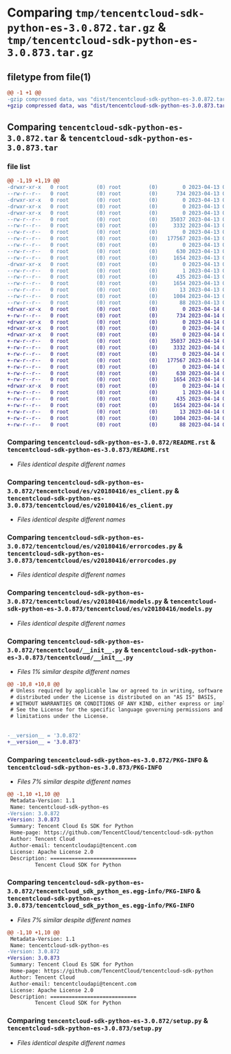 # Comparing `tmp/tencentcloud-sdk-python-es-3.0.872.tar.gz` & `tmp/tencentcloud-sdk-python-es-3.0.873.tar.gz`

## filetype from file(1)

```diff
@@ -1 +1 @@
-gzip compressed data, was "dist/tencentcloud-sdk-python-es-3.0.872.tar", last modified: Thu Apr 13 00:41:12 2023, max compression
+gzip compressed data, was "dist/tencentcloud-sdk-python-es-3.0.873.tar", last modified: Fri Apr 14 00:37:02 2023, max compression
```

## Comparing `tencentcloud-sdk-python-es-3.0.872.tar` & `tencentcloud-sdk-python-es-3.0.873.tar`

### file list

```diff
@@ -1,19 +1,19 @@
-drwxr-xr-x   0 root         (0) root         (0)        0 2023-04-13 00:41:12.000000 tencentcloud-sdk-python-es-3.0.872/
--rw-r--r--   0 root         (0) root         (0)      734 2023-04-13 00:41:12.000000 tencentcloud-sdk-python-es-3.0.872/README.rst
-drwxr-xr-x   0 root         (0) root         (0)        0 2023-04-13 00:41:12.000000 tencentcloud-sdk-python-es-3.0.872/tencentcloud/
-drwxr-xr-x   0 root         (0) root         (0)        0 2023-04-13 00:41:12.000000 tencentcloud-sdk-python-es-3.0.872/tencentcloud/es/
-drwxr-xr-x   0 root         (0) root         (0)        0 2023-04-13 00:41:12.000000 tencentcloud-sdk-python-es-3.0.872/tencentcloud/es/v20180416/
--rw-r--r--   0 root         (0) root         (0)    35037 2023-04-13 00:41:12.000000 tencentcloud-sdk-python-es-3.0.872/tencentcloud/es/v20180416/es_client.py
--rw-r--r--   0 root         (0) root         (0)     3332 2023-04-13 00:41:12.000000 tencentcloud-sdk-python-es-3.0.872/tencentcloud/es/v20180416/errorcodes.py
--rw-r--r--   0 root         (0) root         (0)        0 2023-04-13 00:41:12.000000 tencentcloud-sdk-python-es-3.0.872/tencentcloud/es/v20180416/__init__.py
--rw-r--r--   0 root         (0) root         (0)   177567 2023-04-13 00:41:12.000000 tencentcloud-sdk-python-es-3.0.872/tencentcloud/es/v20180416/models.py
--rw-r--r--   0 root         (0) root         (0)        0 2023-04-13 00:41:12.000000 tencentcloud-sdk-python-es-3.0.872/tencentcloud/es/__init__.py
--rw-r--r--   0 root         (0) root         (0)      630 2023-04-13 00:41:12.000000 tencentcloud-sdk-python-es-3.0.872/tencentcloud/__init__.py
--rw-r--r--   0 root         (0) root         (0)     1654 2023-04-13 00:41:12.000000 tencentcloud-sdk-python-es-3.0.872/PKG-INFO
-drwxr-xr-x   0 root         (0) root         (0)        0 2023-04-13 00:41:12.000000 tencentcloud-sdk-python-es-3.0.872/tencentcloud_sdk_python_es.egg-info/
--rw-r--r--   0 root         (0) root         (0)        1 2023-04-13 00:41:12.000000 tencentcloud-sdk-python-es-3.0.872/tencentcloud_sdk_python_es.egg-info/dependency_links.txt
--rw-r--r--   0 root         (0) root         (0)      435 2023-04-13 00:41:12.000000 tencentcloud-sdk-python-es-3.0.872/tencentcloud_sdk_python_es.egg-info/SOURCES.txt
--rw-r--r--   0 root         (0) root         (0)     1654 2023-04-13 00:41:12.000000 tencentcloud-sdk-python-es-3.0.872/tencentcloud_sdk_python_es.egg-info/PKG-INFO
--rw-r--r--   0 root         (0) root         (0)       13 2023-04-13 00:41:12.000000 tencentcloud-sdk-python-es-3.0.872/tencentcloud_sdk_python_es.egg-info/top_level.txt
--rw-r--r--   0 root         (0) root         (0)     1004 2023-04-13 00:41:12.000000 tencentcloud-sdk-python-es-3.0.872/setup.py
--rw-r--r--   0 root         (0) root         (0)       88 2023-04-13 00:41:12.000000 tencentcloud-sdk-python-es-3.0.872/setup.cfg
+drwxr-xr-x   0 root         (0) root         (0)        0 2023-04-14 00:37:02.000000 tencentcloud-sdk-python-es-3.0.873/
+-rw-r--r--   0 root         (0) root         (0)      734 2023-04-14 00:37:02.000000 tencentcloud-sdk-python-es-3.0.873/README.rst
+drwxr-xr-x   0 root         (0) root         (0)        0 2023-04-14 00:37:02.000000 tencentcloud-sdk-python-es-3.0.873/tencentcloud/
+drwxr-xr-x   0 root         (0) root         (0)        0 2023-04-14 00:37:02.000000 tencentcloud-sdk-python-es-3.0.873/tencentcloud/es/
+drwxr-xr-x   0 root         (0) root         (0)        0 2023-04-14 00:37:02.000000 tencentcloud-sdk-python-es-3.0.873/tencentcloud/es/v20180416/
+-rw-r--r--   0 root         (0) root         (0)    35037 2023-04-14 00:37:02.000000 tencentcloud-sdk-python-es-3.0.873/tencentcloud/es/v20180416/es_client.py
+-rw-r--r--   0 root         (0) root         (0)     3332 2023-04-14 00:37:02.000000 tencentcloud-sdk-python-es-3.0.873/tencentcloud/es/v20180416/errorcodes.py
+-rw-r--r--   0 root         (0) root         (0)        0 2023-04-14 00:37:02.000000 tencentcloud-sdk-python-es-3.0.873/tencentcloud/es/v20180416/__init__.py
+-rw-r--r--   0 root         (0) root         (0)   177567 2023-04-14 00:37:02.000000 tencentcloud-sdk-python-es-3.0.873/tencentcloud/es/v20180416/models.py
+-rw-r--r--   0 root         (0) root         (0)        0 2023-04-14 00:37:02.000000 tencentcloud-sdk-python-es-3.0.873/tencentcloud/es/__init__.py
+-rw-r--r--   0 root         (0) root         (0)      630 2023-04-14 00:37:02.000000 tencentcloud-sdk-python-es-3.0.873/tencentcloud/__init__.py
+-rw-r--r--   0 root         (0) root         (0)     1654 2023-04-14 00:37:02.000000 tencentcloud-sdk-python-es-3.0.873/PKG-INFO
+drwxr-xr-x   0 root         (0) root         (0)        0 2023-04-14 00:37:02.000000 tencentcloud-sdk-python-es-3.0.873/tencentcloud_sdk_python_es.egg-info/
+-rw-r--r--   0 root         (0) root         (0)        1 2023-04-14 00:37:02.000000 tencentcloud-sdk-python-es-3.0.873/tencentcloud_sdk_python_es.egg-info/dependency_links.txt
+-rw-r--r--   0 root         (0) root         (0)      435 2023-04-14 00:37:02.000000 tencentcloud-sdk-python-es-3.0.873/tencentcloud_sdk_python_es.egg-info/SOURCES.txt
+-rw-r--r--   0 root         (0) root         (0)     1654 2023-04-14 00:37:02.000000 tencentcloud-sdk-python-es-3.0.873/tencentcloud_sdk_python_es.egg-info/PKG-INFO
+-rw-r--r--   0 root         (0) root         (0)       13 2023-04-14 00:37:02.000000 tencentcloud-sdk-python-es-3.0.873/tencentcloud_sdk_python_es.egg-info/top_level.txt
+-rw-r--r--   0 root         (0) root         (0)     1004 2023-04-14 00:37:02.000000 tencentcloud-sdk-python-es-3.0.873/setup.py
+-rw-r--r--   0 root         (0) root         (0)       88 2023-04-14 00:37:02.000000 tencentcloud-sdk-python-es-3.0.873/setup.cfg
```

### Comparing `tencentcloud-sdk-python-es-3.0.872/README.rst` & `tencentcloud-sdk-python-es-3.0.873/README.rst`

 * *Files identical despite different names*

### Comparing `tencentcloud-sdk-python-es-3.0.872/tencentcloud/es/v20180416/es_client.py` & `tencentcloud-sdk-python-es-3.0.873/tencentcloud/es/v20180416/es_client.py`

 * *Files identical despite different names*

### Comparing `tencentcloud-sdk-python-es-3.0.872/tencentcloud/es/v20180416/errorcodes.py` & `tencentcloud-sdk-python-es-3.0.873/tencentcloud/es/v20180416/errorcodes.py`

 * *Files identical despite different names*

### Comparing `tencentcloud-sdk-python-es-3.0.872/tencentcloud/es/v20180416/models.py` & `tencentcloud-sdk-python-es-3.0.873/tencentcloud/es/v20180416/models.py`

 * *Files identical despite different names*

### Comparing `tencentcloud-sdk-python-es-3.0.872/tencentcloud/__init__.py` & `tencentcloud-sdk-python-es-3.0.873/tencentcloud/__init__.py`

 * *Files 1% similar despite different names*

```diff
@@ -10,8 +10,8 @@
 # Unless required by applicable law or agreed to in writing, software
 # distributed under the License is distributed on an "AS IS" BASIS,
 # WITHOUT WARRANTIES OR CONDITIONS OF ANY KIND, either express or implied.
 # See the License for the specific language governing permissions and
 # limitations under the License.
 
 
-__version__ = '3.0.872'
+__version__ = '3.0.873'
```

### Comparing `tencentcloud-sdk-python-es-3.0.872/PKG-INFO` & `tencentcloud-sdk-python-es-3.0.873/PKG-INFO`

 * *Files 7% similar despite different names*

```diff
@@ -1,10 +1,10 @@
 Metadata-Version: 1.1
 Name: tencentcloud-sdk-python-es
-Version: 3.0.872
+Version: 3.0.873
 Summary: Tencent Cloud Es SDK for Python
 Home-page: https://github.com/TencentCloud/tencentcloud-sdk-python
 Author: Tencent Cloud
 Author-email: tencentcloudapi@tencent.com
 License: Apache License 2.0
 Description: ============================
         Tencent Cloud SDK for Python
```

### Comparing `tencentcloud-sdk-python-es-3.0.872/tencentcloud_sdk_python_es.egg-info/PKG-INFO` & `tencentcloud-sdk-python-es-3.0.873/tencentcloud_sdk_python_es.egg-info/PKG-INFO`

 * *Files 7% similar despite different names*

```diff
@@ -1,10 +1,10 @@
 Metadata-Version: 1.1
 Name: tencentcloud-sdk-python-es
-Version: 3.0.872
+Version: 3.0.873
 Summary: Tencent Cloud Es SDK for Python
 Home-page: https://github.com/TencentCloud/tencentcloud-sdk-python
 Author: Tencent Cloud
 Author-email: tencentcloudapi@tencent.com
 License: Apache License 2.0
 Description: ============================
         Tencent Cloud SDK for Python
```

### Comparing `tencentcloud-sdk-python-es-3.0.872/setup.py` & `tencentcloud-sdk-python-es-3.0.873/setup.py`

 * *Files identical despite different names*

